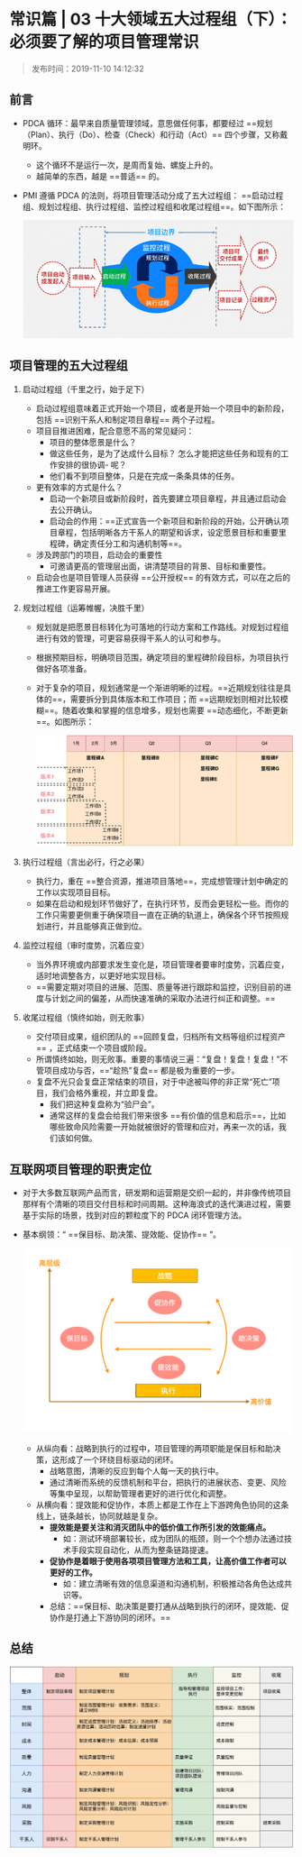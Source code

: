 # 常识篇 | 03 十大领域五大过程组（下）：必须要了解的项目管理常识

> 发布时间：2019-11-10 14:12:32

## 前言

- PDCA 循环：最早来自质量管理领域，意思做任何事，都要经过 ==规划（Plan）、执行（Do）、检查（Check）和行动（Act）== 四个步骤，又称戴明环。
    - 这个循环不是运行一次，是周而复始、螺旋上升的。
    - 越简单的东西，越是 ==普适== 的。
- PMI 遵循 PDCA 的法则，将项目管理活动分成了五大过程组： ==启动过程组、规划过程组、执行过程组、监控过程组和收尾过程组==。如下图所示：

    ![](../assets/4.jpg)


## 项目管理的五大过程组

1. 启动过程组（千里之行，始于足下）
    - 启动过程组意味着正式开始一个项目，或者是开始一个项目中的新阶段，包括 ==识别干系人和制定项目章程== 两个子过程。
    - 项目目推进困难，配合意愿不高的常见疑问：
        - 项目的整体愿景是什么？
        - 做这些任务，是为了达成什么目标？
        怎么才能把这些任务和现有的工作安排的很协调- 呢？
        - 他们看不到项目整体，只是在完成一条条具体的任务。
    - 更有效率的方式是什么？
        - 启动一个新项目或新阶段时，首先要建立项目章程，并且通过启动会去公开确认。
        - 启动会的作用：==正式宣告一个新项目和新阶段的开始，公开确认项目章程，包括明晰各方干系人的期望和诉求，设定愿景目标和重要里程碑，确定责任分工和沟通机制等==。
    - 涉及跨部门的项目，启动会的重要性
        - 可邀请更高的管理层出面，讲清楚项目的背景、目标和重要性。
    - 启动会也是项目管理人员获得 ==公开授权== 的有效方式，可以在之后的推进工作更容易开展。
2. 规划过程组（运筹帷幄，决胜千里）
    - 规划就是把愿景目标转化为可落地的行动方案和工作路线。对规划过程组进行有效的管理，可更容易获得干系人的认可和参与。
    - 根据预期目标，明确项目范围，确定项目的里程碑阶段目标，为项目执行做好各项准备。
    - 对于复杂的项目，规划通常是一个渐进明晰的过程。==近期规划往往是具体的==，需要拆分到具体版本和工作项目；而 ==远期规划则相对比较模糊==。随着收集和掌握的信息增多，规划也需要 ==动态细化，不断更新==。如图所示：

        ![](../assets/5.jpg)

3. 执行过程组（言出必行，行之必果）
    - 执行力，重在 ==整合资源，推进项目落地==，完成想管理计划中确定的工作以实现项目目标。
    - 如果在启动和规划环节做好了，在执行环节，反而会更轻松一些。而你的工作只需要更侧重于确保项目一直在正确的轨道上，确保各个环节按照规划进行，并且能够真正做到位。
4. 监控过程组（审时度势，沉着应变）
    - 当外界环境或内部要求发生变化是，项目管理者要审时度势，沉着应变，适时地调整各方，以更好地实现目标。
    - ==需要定期对项目的进展、范围、质量等进行跟踪和监控，识别目前的进度与计划之间的偏差，从而快速准确的采取办法进行纠正和调整。==
5. 收尾过程组（慎终如始，则无败事）
    - 交付项目成果，组织团队的 ==回顾复盘，归档所有文档等组织过程资产== ，正式结束一个项目或阶段。
    - 所谓慎终如始，则无败事。重要的事情说三遍：“复盘！复盘！复盘！”不管项目成功与否，==“趁热”复盘== 都是极为重要的一步。
    - 复盘不光只会复盘正常结束的项目，对于中途被叫停的非正常“死亡”项目，我们会格外重视，并立即复盘。
        - 我们把这种复盘称为“验尸会”。
        - 通常这样的复盘会给我们带来很多 ==有价值的信息和启示==，比如哪些致命风险需要一开始就被很好的管理和应对，再来一次的话，我们该如何做。

## 互联网项目管理的职责定位
 
- 对于大多数互联网产品而言，研发期和运营期是交织一起的，并非像传统项目那样有个清晰的项目交付目标和时间周期。这种海浪式的迭代演进过程，需要基于实际的场景，找到对应的颗粒度下的 PDCA 闭环管理方法。
- 基本纲领：“ ==保目标、助决策、提效能、促协作== ”。

    ![](../assets/6.png)

    - 从纵向看：战略到执行的过程中，项目管理的两项职能是保目标和助决策，这形成了一个环绕目标驱动的闭环。
        - 战略意图，清晰的反应到每个人每一天的执行中。
        - 通过清晰而系统的反馈机制和平台，把执行的进展状态、变更、风险等集中呈现，以帮助管理者更好的进行优化和调整。
    - 从横向看：提效能和促协作，本质上都是工作在上下游跨角色协同的这条线上，链条越长，协同就越是复杂。
        - **提效能是要关注和消灭团队中的低价值工作所引发的效能痛点。**
            - 如：测试环境部署较长，成为团队的瓶颈，则一个个想办法通过技术手段实现自动化，从而为整条链路提速。
        - **促协作是着眼于使用各项项目管理方法和工具，让高价值工作者可以更好的工作。**
            - 如：建立清晰有效的信息渠道和沟通机制，积极推动各角色达成共识等。
        - 总结：==保目标、助决策是要打通从战略到执行的闭环，提效能、促协作是打通上下游协同的闭环。==

## 总结

![](../assets/7.jpg)
